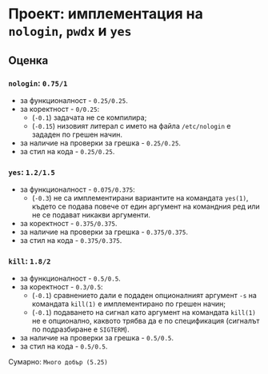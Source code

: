 # Проект: имплементация на `nologin`, `pwdx` и `yes`

## Оценка

### `nologin`: `0.75/1`

* за функционалност - `0.25/0.25`.
* за коректност - `0/0.25`:
    * (`-0.1`) задачата не се компилира;
    * (`-0.15`) низовият литерал с името на файла `/etc/nologin` е зададен по грешен начин.
* за наличие на проверки за грешка - `0.25/0.25`.
* за стил на кода - `0.25/0.25`.

### `yes`: `1.2/1.5`

* за функционалност - `0.075/0.375`:
    * (`-0.3`) не са имплементирани вариантите на командата `yes(1)`, където се подава повече от един аргумент на командния ред или не се подават никакви аргументи.
* за коректност - `0.375/0.375`.
* за наличие на проверки за грешка - `0.375/0.375`.
* за стил на кода - `0.375/0.375`.

### `kill`: `1.8/2`

* за функционалност - `0.5/0.5`.
* за коректност - `0.3/0.5`:
    * (`-0.1`) сравнението дали е подаден опционалният аргумент `-s` на командата `kill(1)` е имплементирано по грешен начин;
    * (`-0.1`) подаването на сигнал като аргумент на командата `kill(1)` не е опционално, каквото трябва да е по спецификация (сигналът по подразбиране е `SIGTERM`).
* за наличие на проверки за грешка - `0.5/0.5`.
* за стил на кода - `0.5/0.5`.

Сумарно: `Много добър (5.25)`